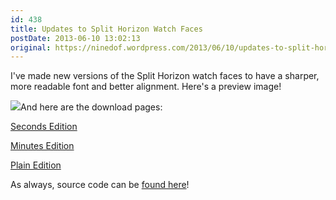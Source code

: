 ```yaml
---
id: 438
title: Updates to Split Horizon Watch Faces
postDate: 2013-06-10 13:02:13
original: https://ninedof.wordpress.com/2013/06/10/updates-to-split-horizon-watch-faces/
---
```


I've made new versions of the Split Horizon watch faces to have a sharper, more readable font and better alignment. Here's a preview image!

![](http://ninedof.files.wordpress.com/2013/06/sh-prev-2.png)And here are the download pages:

 [Seconds Edition](http://www.mypebblefaces.com/view?fID=3837&amp;aName=Bonsitm&amp;pageTitle=Split+Horizon%3A+Seconds+Edition&amp;auID=3905)

 [Minutes Edition](http://www.mypebblefaces.com/view?fID=3841&amp;aName=Bonsitm&amp;pageTitle=Split+Horizon%3A+Minutes+Edition&amp;auID=3905)

 [Plain Edition](http://www.mypebblefaces.com/view?fID=3843&amp;aName=Bonsitm&amp;pageTitle=Split+Horizon%3A+Plain+Edition&amp;auID=3905)

As always, source code can be  [found here](https://www.dropbox.com/s/4odorffmdnb00yg/Split%20Horizon%20Source%20and%20Bundle%20v2.zip)!
